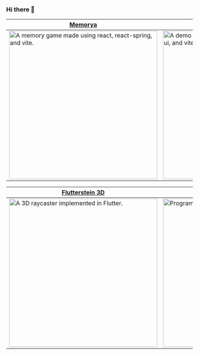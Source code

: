 ### Hi there 👋

<div align="center">
  <table border="0" cellspacing="0" cellpadding="0">
    <thead>
      <tr>
        <th>
          <strong><a href="https://memorya.vercel.app">Memorya</a></strong>
        </th>
        <th>
          <strong><a href="https://burgergurgler.vercel.app">burgerGURGLER</a></strong>
        </th>
      </tr>
    </thead>
    <tbody>
      <tr>
        <td>
          <a href="https://memorya.vercel.app">
            <img
              width="400"
              alt="A memory game made using react, react-spring, and vite."
              src="https://user-images.githubusercontent.com/6222358/117038122-d8fafa80-ad39-11eb-81a1-956927867ff2.gif"
            />
          </a>
        </td>
        <td>
          <a href="https://burgergurgler.vercel.app">
            <img
              width="400"
              alt="A demo using react, react-three-fiber, material-ui, and vite."
              src="https://user-images.githubusercontent.com/6222358/115240743-a5717b00-a152-11eb-8ade-32146748c382.gif"
            />
          </a>
        </td>
      </tr>
    </tbody>
  </table>
  
  <table border="0" cellspacing="0" cellpadding="0">
    <thead>
      <tr>
        <th>
          <strong><a href="https://github.com/atamocius/flutterstein-3d">Flutterstein 3D</a></strong>
        </th>
        <th>
          <strong><a href="https://synthrogue.netlify.com">Synthrogue</a></strong>
        </th>
      </tr>
    </thead>
    <tbody>
      <tr>
        <td>
          <a href="https://github.com/atamocius/flutterstein-3d">
            <img
              width="400"
              alt="A 3D raycaster implemented in Flutter."
              src="https://user-images.githubusercontent.com/6222358/118058888-d0519680-b3c1-11eb-9c3e-a6c5e7079791.gif"
            />
          </a>
        </td>
        <td>
          <a href="https://synthrogue.netlify.com">
            <img
              width="400"
              alt="Program a robot to escape using a sequencer."
              src="https://user-images.githubusercontent.com/6222358/117060732-d60d0380-ad53-11eb-961b-0c02e50ccf05.gif"
            />
          </a>
        </td>
      </tr>
    </tbody>
  </table>
</div>

<!--
**atamocius/atamocius** is a ✨ _special_ ✨ repository because its `README.md` (this file) appears on your GitHub profile.

Here are some ideas to get you started:

- 🔭 I’m currently working on ...
- 🌱 I’m currently learning ...
- 👯 I’m looking to collaborate on ...
- 🤔 I’m looking for help with ...
- 💬 Ask me about ...
- 📫 How to reach me: ...
- 😄 Pronouns: ...
- ⚡ Fun fact: ...
-->
